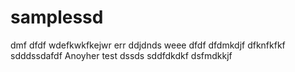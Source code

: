 # samplessd
dmf
dfdf
wdefkwkfkejwr
err
ddjdnds
weee
dfdf
dfdmkdjf
dfknfkfkf
sdddssdafdf
Anoyher test
dssds
sddfdkdkf
dsfmdkkjf
